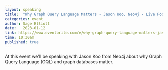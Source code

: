 ```yaml
---
layout: speaking
title:  "Why Graph Query Language Matters - Jason Koo, Neo4j - Live Podcast"
categories: event
author: Sage Elliott
date:   2023-01-12
link: https://www.eventbrite.com/e/why-graph-query-language-matters-jason-koo-neo4j-tickets-479589433907?aff=sage
time: 10:30am
published: true
---
```


At this event we'll be speaking with Jason Koo from Neo4j about why Graph Query Language (GQL) and graph databases matter.


